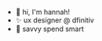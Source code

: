 - 🤠 hi, I'm hannah!
- ✨ ux designer @ dfinitiv
- 📲 savvy spend smart

<!---
hannahb323/hannahb323 is a ✨ special ✨ repository because its `README.md` (this file) appears on your GitHub profile.
You can click the Preview link to take a look at your changes.
--->
